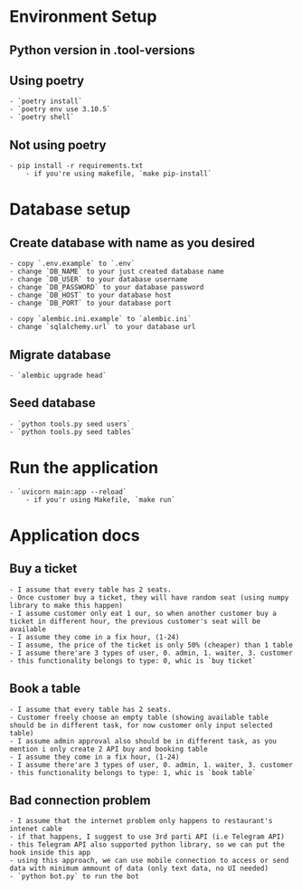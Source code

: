 # Environment Setup
## Python version in .tool-versions

## Using poetry
    - `poetry install`
    - `poetry env use 3.10.5`
    - `poetry shell`
## Not using poetry
    - pip install -r requirements.txt
        - if you're using makefile, `make pip-install`

# Database setup
## Create database with name as you desired
    - copy `.env.example` to `.env`
    - change `DB_NAME` to your just created database name
    - change `DB_USER` to your database username
    - change `DB_PASSWORD` to your database password
    - change `DB_HOST` to your database host
    - change `DB_PORT` to your database port

    - copy `alembic.ini.example` to `alembic.ini`
    - change `sqlalchemy.url` to your database url
## Migrate database
    - `alembic upgrade head`

## Seed database
    - `python tools.py seed users`
    - `python tools.py seed tables`

# Run the application
    - `uvicorn main:app --reload`
        - if you'r using Makefile, `make run`

# Application docs
## Buy a ticket
    - I assume that every table has 2 seats.
    - Once customer buy a ticket, they will have random seat (using numpy library to make this happen)
    - I assume customer only eat 1 our, so when another customer buy a ticket in different hour, the previous customer's seat will be available
    - I assume they come in a fix hour, (1-24)
    - I assume, the price of the ticket is only 50% (cheaper) than 1 table
    - I assume there'are 3 types of user, 0. admin, 1. waiter, 3. customer
    - this functionality belongs to type: 0, whic is `buy ticket`

## Book a table
    - I assume that every table has 2 seats.
    - Customer freely choose an empty table (showing available table should be in different task, for now customer only input selected table)
    - I assume admin approval also should be in different task, as you mention i only create 2 API buy and booking table
    - I assume they come in a fix hour, (1-24)
    - I assume there'are 3 types of user, 0. admin, 1. waiter, 3. customer
    - this functionality belongs to type: 1, whic is `book table`

## Bad connection problem
    - I assume that the internet problem only happens to restaurant's intenet cable
    - if that happens, I suggest to use 3rd parti API (i.e Telegram API)
    - this Telegram API also supported python library, so we can put the hook inside this app
    - using this approach, we can use mobile connection to access or send data with minimum ammount of data (only text data, no UI needed)
    - `python bot.py` to run the bot
    